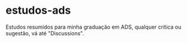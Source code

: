 # estudos-ads
Estudos resumidos para minha graduação em ADS, qualquer crítica ou sugestão, vá até "Discussions".
